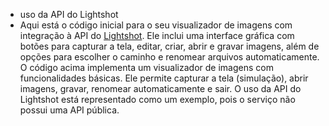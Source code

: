 - uso da API do Lightshot
- Aqui está o código inicial para o seu visualizador de imagens com integração à API do [Lightshot](https://prnt.sc/). Ele inclui uma interface gráfica com botões para capturar a tela, editar, criar, abrir e gravar imagens, além de opções para escolher o caminho e renomear arquivos automaticamente.
O código acima implementa um visualizador de imagens com funcionalidades básicas. Ele permite capturar a tela (simulação), abrir imagens, gravar, renomear automaticamente e sair. O uso da API do Lightshot está representado como um exemplo, pois o serviço não possui uma API pública.
